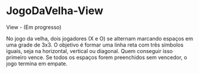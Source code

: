 # JogoDaVelha-View
View - (Em progresso)

No jogo da velha, dois jogadores (X e O) se alternam marcando espaços em uma grade de 3x3. O 
objetivo é formar uma linha reta com três símbolos iguais, seja na horizontal, vertical ou diagonal. 
Quem conseguir isso primeiro vence. Se todos os espaços forem preenchidos sem vencedor, o jogo 
termina em empate.
